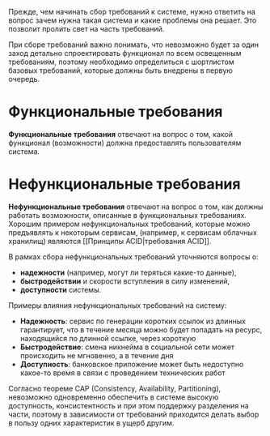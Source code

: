 Прежде, чем начинать сбор требований к системе, нужно ответить на вопрос зачем нужна такая система и какие проблемы она решает. Это позволит пролить свет на часть требований.

При сборе требований важно понимать, что невозможно будет за один заход детально спроектировать функционал по всем освещенным требованиям, поэтому необходимо определиться с шортлистом базовых требований, которые должны быть внедрены в первую очередь.
# Функциональные требования
**Функциональные требования** отвечают на вопрос о том, какой функционал (возможности) должна предоставлять пользователям система.

# Нефункциональные требования
**Нефункциональные требования** отвечают на вопрос о том, как должны работать возможности, описанные в функциональных требованиях. Хорошим примером нефункциональных требований, которые можно предъявлять к некоторым сервисам, (например, к сервисам облачных хранилищ) являются [[Принципы ACID|требования ACID]].

В рамках сбора нефункциональных требований уточняются вопросы о:
- **надежности** (например, могут ли теряться какие-то данные),
- **быстродействии** и скорости вступления в силу изменений,
- **доступности** системы.

Примеры влияния нефункциональных требований на систему:
- **Надежность**: сервис по генерации коротких ссылок из длинных гарантирует, что в течение месяца можно будет попадать на ресурс, находящийся по длинной ссылке, через короткую
- **Быстродействие**: смена никнейма в социальной сети может происходить не мгновенно, а в течение дня
- **Доступность**: банковское приложение может быть недоступно какое-то время в связи с проведением технических работ

Согласно теореме CAP (Consistency, Availability, Partitioning), невозможно одновременно обеспечить в системе высокую доступность, консистентность и при этом поддержку разделения на части, поэтому в зависимости от требований приходится делать выбор в пользу одних характеристик в ущерб другим.